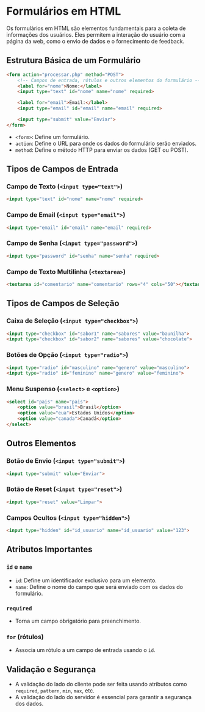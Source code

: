 # Formulários em HTML

Os formulários em HTML são elementos fundamentais para a coleta de informações dos usuários. Eles permitem a interação do usuário com a página da web, como o envio de dados e o fornecimento de feedback. 

## Estrutura Básica de um Formulário

```html
<form action="processar.php" method="POST">
    <!-- Campos de entrada, rótulos e outros elementos do formulário -->
    <label for="nome">Nome:</label>
    <input type="text" id="nome" name="nome" required>

    <label for="email">Email:</label>
    <input type="email" id="email" name="email" required>

    <input type="submit" value="Enviar">
</form>
```

- `<form>`: Define um formulário.
- `action`: Define o URL para onde os dados do formulário serão enviados.
- `method`: Define o método HTTP para enviar os dados (GET ou POST).

## Tipos de Campos de Entrada

### Campo de Texto (`<input type="text">`)

```html
<input type="text" id="nome" name="nome" required>
```

### Campo de Email (`<input type="email">`)

```html
<input type="email" id="email" name="email" required>
```

### Campo de Senha (`<input type="password">`)

```html
<input type="password" id="senha" name="senha" required>
```

### Campo de Texto Multilinha (`<textarea>`)

```html
<textarea id="comentario" name="comentario" rows="4" cols="50"></textarea>
```

## Tipos de Campos de Seleção

### Caixa de Seleção (`<input type="checkbox">`)

```html
<input type="checkbox" id="sabor1" name="sabores" value="baunilha">
<input type="checkbox" id="sabor2" name="sabores" value="chocolate">
```

### Botões de Opção (`<input type="radio">`)

```html
<input type="radio" id="masculino" name="genero" value="masculino">
<input type="radio" id="feminino" name="genero" value="feminino">
```

### Menu Suspenso (`<select>` e `<option>`)

```html
<select id="pais" name="pais">
    <option value="brasil">Brasil</option>
    <option value="eua">Estados Unidos</option>
    <option value="canada">Canadá</option>
</select>
```

## Outros Elementos

### Botão de Envio (`<input type="submit">`)

```html
<input type="submit" value="Enviar">
```

### Botão de Reset (`<input type="reset">`)

```html
<input type="reset" value="Limpar">
```

### Campos Ocultos (`<input type="hidden">`)

```html
<input type="hidden" id="id_usuario" name="id_usuario" value="123">
```

## Atributos Importantes

### `id` e `name`

- `id`: Define um identificador exclusivo para um elemento.
- `name`: Define o nome do campo que será enviado com os dados do formulário.

### `required`

- Torna um campo obrigatório para preenchimento.

### `for` (rótulos)

- Associa um rótulo a um campo de entrada usando o `id`.

## Validação e Segurança

- A validação do lado do cliente pode ser feita usando atributos como `required`, `pattern`, `min`, `max`, etc.
- A validação do lado do servidor é essencial para garantir a segurança dos dados.
